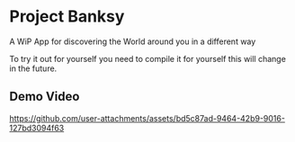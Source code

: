 # Project Banksy

A WiP App for discovering the World around you in a different way

To try it out for yourself you need to compile it for yourself this will change in the future.

## Demo Video
https://github.com/user-attachments/assets/bd5c87ad-9464-42b9-9016-127bd3094f63

